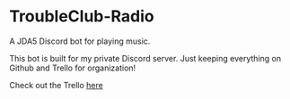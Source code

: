 # TroubleClub-Radio
A JDA5 Discord bot for playing music.

This bot is built for my private Discord server. Just keeping everything on Github and Trello for organization!

Check out the Trello [here](https://trello.com/b/7MGa3xQO/trouble-club-radio)